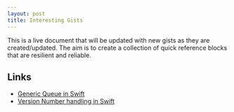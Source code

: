 ```yaml
---
layout: post
title: Interesting Gists
---
```



This is a live document that will be updated with new gists as they are created/updated.
The aim is to create a collection of quick reference blocks that are resilient and reliable.
 
## Links

 - [Generic Queue in Swift](https://gist.github.com/ilcapitanomaldini/d202c2c3a121a23bed580cd7a20011d6)
 - [Version Number handling in Swift](https://gist.github.com/ilcapitanomaldini/1234979ca572289ae53f95f7f62a3b2e)